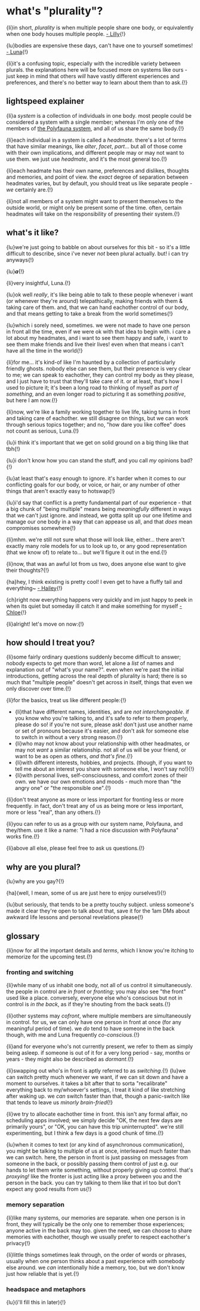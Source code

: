 # what's "plurality"?

{li}in short, *plurality* is when multiple people share one body, or equivalently when one body houses multiple people. <span class="small"> [- Lilly](./lilly/intro.md)</span>{!}

{lu}bodies are expensive these days, can't have one to yourself sometimes! <span class="small"> [- Luna](./luna/intro.md)</span>{!}

{li}it's a confusing topic, especially with the incredible variety between plurals. the explanations here will be focused more on systems like ours - just keep in mind that others _will_ have vastly different experiences and preferences, and there's no better way to learn about them than to ask.{!}

## lightspeed explainer

{li}a *system* is a collection of individuals in one body. most people could be considered a system with a single member; whereas I'm only one of the members of [the Polyfauna system](./index.md), and all of us share the same body.{!}

{li}each individual in a system is called a *headmate*. there's a lot of terms that have similar meanings, like *alter*, *facet*, *part*... but all of those come with their own implications, and different people may or may not want to use them. we just use _headmate_, and it's the most general too.{!}

{li}each headmate has their own name, preferences and dislikes, thoughts and memories, and point of view. the _exact_ degree of separation between headmates varies, but by default, you should treat us like separate people - *we* certainly are.{!}

{li}not all members of a system might want to present themselves to the outside world, or might only be present some of the time. often, certain headmates will take on the responsibility of presenting their system.{!}

## what's it like?

{lu}we're just going to babble on about ourselves for this bit - so it's a little difficult to describe, since i've never *not* been plural actually. but! i can try anyways{!}

{lu}***a***{!}

{li}very insightful, Luna.{!}

{lu}ok well *really*, it's like being able to talk to these people whenever i want (or whenever they're around) telepathically, making friends with them & taking care of them. and, that we can hand eachother control of our body, and that means getting to take a break from the world sometimes{!}

{lu}which i sorely need, sometimes. we were not made to have one person in front all the time, even if we were ok with that idea to begin with. i care a lot about my headmates, and i want to see them happy and safe, i want to see them make friends and live their lives! even when that means i can't have all the time in the world{!}

{li}for me... it's kind-of like I'm haunted by a collection of particularly friendly ghosts. nobody else can see them, but their presence is very clear to me; we can speak to eachother, they can control my body as they please, and I just have to trust that they'll take care of it. or at least, that's how I used to picture it; it's been a long road to thinking of myself as _part of something_, and an even longer road to picturing it as something _positive_, but here I am now.{!}

{li}now, we're like a family working together to live life, taking turns in front and taking care of eachother. we still disagree on things, but we can work through serious topics together; and no, "how dare you like coffee" does not count as serious, Luna.{!}

{lu}i think it's important that we get on solid ground on a big thing like that tbh{!}

{lu}i don't know how you can stand the stuff, and you call *my* opinions bad?{!}

{lu}at least that's easy enough to ignore. it's harder when it comes to our conflicting goals for our body, or voice, or hair, or any number of other things that aren't exactly easy to hotswap{!}

{lu}i'd say that conflict is a pretty fundamental part of our experience - that a big chunk of "being multiple" means being *meaningfully* different in ways that we can't just ignore. and instead, we gotta split up our one lifetime and manage our one body in a way that can appease us all, and that *does* mean compromises somewhere{!}

{li}mhm. we're still not sure what those will look like, either... there aren't exactly many role models for us to look up to, or any good representation (that we know of) to relate to... but we'll figure it out in the end.{!}

{li}now, that was an awful lot from us two, does anyone else want to give their thoughts?{!}

{ha}hey, I think existing is pretty cool! I even get to have a fluffy tail and everything~ <span class="small"> [- Hailey](./hailey/intro.md)</span>{!}

{ch}right now everything happens very quickly and im just happy to peek in when its quiet but someday ill catch it and make something for myself <span class="small"> [- Chloe](./chloe/intro.md)</span>{!}

{li}alright! let's move on now:{!}

## how should I treat you?

{li}some fairly ordinary questions suddenly become difficult to answer; nobody expects to get more than word, let alone a _list_ of names and explanation out of "what's your name?". even when we're past the initial introductions, getting across the real depth of plurality is hard; there is so much that "multiple people" doesn't get across in itself, things that even we only discover over time.{!}

{li}for the basics, treat us like different people:{!}
- {li}that have different names, identities, and are _not interchangeable_. if you know who you're talking to, and it's safe to refer to them properly, please do so! if you're not sure, please ask! don't just use another name or set of pronouns because it's easier, and don't ask for someone else to switch in without a very strong reason.{!}
- {li}who may not know about your relationship with other headmates, or may not _want_ a similar relationship. not all of us will be your friend, or want to be as open as others, _and that's fine_.{!}
- {li}with different interests, hobbies, and projects. (though, if you want to tell me about an interest you share with someone else, I won't say no!){!}
- {li}with personal lives, self-consciousness, and comfort zones of their own. we have our own emotions and moods - much more than "the angry one" or "the responsible one".{!}

{li}don't treat anyone as more or less important for fronting less or more frequently. in fact, don't treat any of us as being more or less important, more or less "real", than any others.{!}

{li}you can refer to us as a group with our system name, Polyfauna, and they/them. use it like a name: "I had a nice discussion with Polyfauna" works fine.{!}

{li}above all else, please feel free to ask us questions.{!}

## why are you plural?

{lu}why are you gay?{!}

{ha}(well, I mean, some of us are just here to enjoy ourselves!){!}

{lu}but seriously, that tends to be a pretty touchy subject. unless someone's made it clear they're open to talk about that, save it for the 1am DMs about awkward life lessons and personal revelations please{!}

## glossary

{li}now for all the important details and _terms_, which I know you're itching to memorize for the upcoming test.{!}

### fronting and switching

{li}while many of us inhabit one body, not all of us control it simultaneously. the people in control are _in front_ or _fronting_; you may also see "the front" used like a place. conversely, everyone else who's conscious but not in control is _in the back_, as if they're shouting from the back seats.{!}

{li}other systems may _cofront_, where multiple members are simultaneously in control. for us, we can only have one person in front at once (for any meaningful period of time). we _do_ tend to have someone in the back though, with me and Luna frequently _co-conscious_.{!}

{li}and for everyone who's not currently present, we refer to them as simply being asleep. if someone is out of it for a very long period - say, months or years - they might also be described as _dormant_.{!}

{li}swapping out who's in front is aptly referred to as _switching_.{!}
{lu}we can switch pretty much whenever we want, if we can sit down and have a moment to ourselves. it takes a bit after that to sorta "recalibrate" everything back to my/whoever's settings, i treat it kind of like stretching after waking up. we *can* switch faster than that, though a panic-switch like that tends to leave us *minorly brain-fried*{!}

{li}we try to allocate eachother time in front. this isn't any formal affair, no scheduling apps involved; we simply decide "OK, the next few days are primarily yours", or "OK, you can have this trip uninterrupted". we're still experimenting, but I think a few days is a good chunk of time.{!}

{lu}when it comes to text (or any kind of asynchronous communication), you might be talking to multiple of us at once, interleaved much faster than we can switch. here, the person in front is just passing on messages from someone in the back, or possibly passing them control of just e.g. our hands to let them write something, without properly giving up control. that's *proxying!* like the fronter is just acting like a proxy between you and the person in the back. you can try talking to them like that irl too but don't expect any good results from us{!}

### memory separation

{li}like many systems, our memories are separate. when one person is in front, they will typically be the only one to remember those experiences; anyone active in the back may too. given the need, we can choose to share memories with eachother, though we usually prefer to respect eachother's privacy{!}

{li}little things sometimes leak through, on the order of words or phrases, usually when one person thinks about a past experience with somebody else around. we _can_ intentionally hide a memory, too, but we don't know just how reliable that is yet.{!}

### headspace and metaphors

{lu}(i'll fill this in later){!}